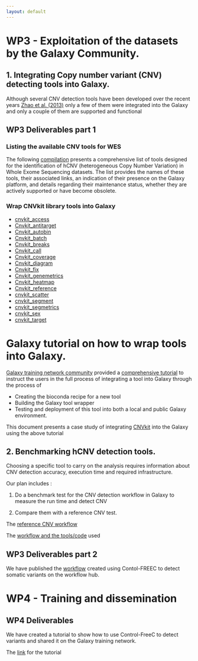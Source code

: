 ```yaml
---
layout: default
---
```



# WP3 - Exploitation of the datasets by the Galaxy Community. 


## 1. Integrating Copy number variant (CNV) detecting tools into Galaxy. 

Although several CNV detection tools have been developed over the recent years [Zhao et al. (2013)](https://bmcbioinformatics.biomedcentral.com/articles/10.1186/1471-2105-14-S11-S1) only a few of them were integrated into the Galaxy
and only a couple of them are supported and functional


## WP3 Deliverables part 1

### Listing the available CNV tools for WES
The following [compilation](https://github.com/users/khaled196/projects/1) presents a comprehensive list of tools designed for the identification of hCNV (heterogeneous Copy Number Variation) in Whole Exome Sequencing datasets. The list provides the names of these tools, their associated links, an indication of their presence on the Galaxy platform, and details regarding their maintenance status, whether they are actively supported or have become obsolete.



### Wrap CNVkit library tools into Galaxy

* [cnvkit_access](https://toolshed.g2.bx.psu.edu/repository/browse_repositories?f-free-text-search=cnvkit&sort=name&operation=view_or_manage_repository&id=efd56a79b8a51c16)
* [Cnvkit_antitarget](https://toolshed.g2.bx.psu.edu/repository/browse_repositories?f-free-text-search=cnvkit&sort=name&operation=view_or_manage_repository&id=a0a390e388fb7b25)
* [Cnvkit_autobin](https://toolshed.g2.bx.psu.edu/repository/browse_repositories?f-free-text-search=cnvkit&sort=name&operation=view_or_manage_repository&id=2eb3e47445bbca39)
* [Cnvkit_batch](https://toolshed.g2.bx.psu.edu/repository/browse_repositories?f-free-text-search=cnvkit&sort=name&operation=view_or_manage_repository&id=cc84b6ddffeb2dbc)
* [Cnvkit_breaks](https://toolshed.g2.bx.psu.edu/repository/browse_repositories?f-free-text-search=cnvkit&sort=name&operation=view_or_manage_repository&id=976845d7269b45d3)
* [Cnvkit_call](https://toolshed.g2.bx.psu.edu/repository/browse_repositories?f-free-text-search=cnvkit&sort=name&operation=view_or_manage_repository&id=e3842df8028f01d5)
* [Cnvkit_coverage](https://toolshed.g2.bx.psu.edu/repository/browse_repositories?f-free-text-search=cnvkit&sort=name&operation=view_or_manage_repository&id=3479ce3d4a24f7e3)
* [Cnvkit_diagram](https://toolshed.g2.bx.psu.edu/repository/browse_repositories?f-free-text-search=cnvkit&sort=name&operation=view_or_manage_repository&id=4579795a18ea6732)
* [Cnvkit_fix](https://toolshed.g2.bx.psu.edu/repository/browse_repositories?f-free-text-search=cnvkit&sort=name&operation=view_or_manage_repository&id=49eeebcaabafce08)
* [Cnvkit_genemetrics](https://toolshed.g2.bx.psu.edu/repository/browse_repositories?f-free-text-search=cnvkit&sort=name&operation=view_or_manage_repository&id=8bdc4524718e506e)
* [Cnvkit_heatmap](https://toolshed.g2.bx.psu.edu/repository/browse_repositories?f-free-text-search=cnvkit&sort=name&operation=view_or_manage_repository&id=d824f2824319c3e1)
* [Cnvkit_reference](https://toolshed.g2.bx.psu.edu/repository/browse_repositories?f-free-text-search=cnvkit&sort=name&operation=view_or_manage_repository&id=7514ecb6bdfaf4e8)
* [cnvkit_scatter](https://toolshed.g2.bx.psu.edu/repository/browse_repositories?f-free-text-search=cnvkit&sort=name&operation=view_or_manage_repository&id=7bf0bbfb13765090)
* [cnvkit_segment](https://toolshed.g2.bx.psu.edu/repository/browse_repositories?f-free-text-search=cnvkit&sort=name&operation=view_or_manage_repository&id=742eb6184a4a9139)
* [cnvkit_segmetrics](https://toolshed.g2.bx.psu.edu/repository/browse_repositories?f-free-text-search=cnvkit&sort=name&operation=view_or_manage_repository&id=9f4fda3e1c67a9ac)
* [cnvkit_sex](https://toolshed.g2.bx.psu.edu/repository/browse_repositories?f-free-text-search=cnvkit&sort=name&operation=view_or_manage_repository&id=50d8e9f0cb76d020)
* [cnvkit_target](https://toolshed.g2.bx.psu.edu/repository/browse_repositories?f-free-text-search=cnvkit&sort=name&operation=view_or_manage_repository&id=76a501ee1b1b1233)


# Galaxy tutorial on how to wrap tools into Galaxy. 
 
[Galaxy training network community](https://training.galaxyproject.org/training-material/) provided a [comprehensive tutorial](https://training.galaxyproject.org/training-material/topics/dev/tutorials/tool-from-scratch/tutorial.html) to instruct the users in the full process of integrating a tool into Galaxy through the process of
 - Creating the bioconda recipe for a new tool
 - Building the Galaxy tool wrapper
 - Testing and deployment of this tool into both a local and public Galaxy environment. 

This document presents a case study of integrating [CNVkit](https://cnvkit.readthedocs.io/en/stable/) into the Galaxy using the above tutorial 

## 2. Benchmarking hCNV detection tools. 
Choosing a specific tool to carry on the analysis requires information about CNV detection accuracy, execution time and required infrastructure.

Our plan includes :

1. Do a benchmark test for the CNV detection workflow in Galaxy to measure the run time and detect CNV

2. Compare them with a reference CNV test.

The [reference CNV workflow](https://www.nist.gov/programs-projects/genome-bottle)
 
The [workflow and the tools/code](https://github.com/NCBI-Hackathons/TheHumanPangenome/tree/master/MHC/e2e_notebooks) used

## WP3 Deliverables part 2 

We have published the [workflow](https://workflowhub.eu/workflows/676) created using Contol-FREEC to detect somatic variants on the workflow hub. 
 

# WP4 - Training and dissemination 

## WP4  Deliverables

We have created a tutorial to show how to use Control-FreeC to detect variants and shared it on the Galaxy training network.

The [link](https://training.galaxyproject.org/training-material/topics/variant-analysis/tutorials/somatic-variant-discovery/tutorial.html) for the tutorial


